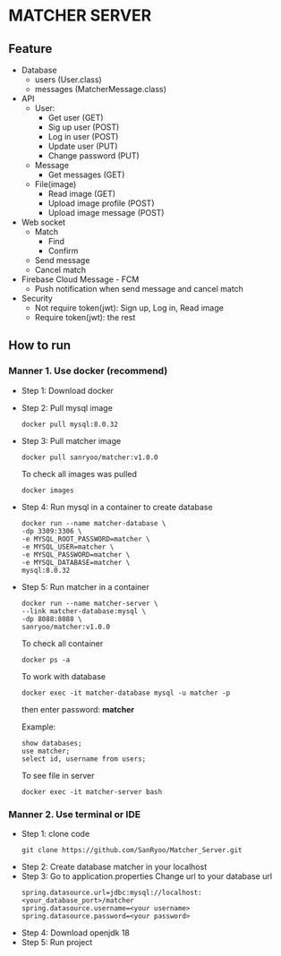 # MATCHER SERVER

## Feature
 - Database
   - users (User.class)
   - messages (MatcherMessage.class)
 - API
   - User: 
     - Get user (GET)
     - Sig up user (POST)
     - Log in user (POST)
     - Update user (PUT)
     - Change password (PUT)
   - Message
     - Get messages (GET)
   - File(image)
     - Read image (GET)
     - Upload image profile (POST)
     - Upload image message (POST)
 - Web socket
   - Match
     - Find
     - Confirm
   - Send message
   - Cancel match
 - Firebase Cloud Message - FCM
   - Push notification when send message and cancel match 
 - Security
    - Not require token(jwt): Sign up, Log in, Read image
    - Require token(jwt): the rest

## How to run
### Manner 1. Use docker (recommend)
 - Step 1: Download docker
 - Step 2: Pull mysql image
   ```text
   docker pull mysql:8.0.32
   ```
 - Step 3: Pull matcher image
   ```text
   docker pull sanryoo/matcher:v1.0.0
   ```
   To check all images was pulled
   ```text
   docker images
   ```
 - Step 4: Run mysql in a container to create database
   ```text
   docker run --name matcher-database \
   -dp 3309:3306 \
   -e MYSQL_ROOT_PASSWORD=matcher \
   -e MYSQL_USER=matcher \
   -e MYSQL_PASSWORD=matcher \
   -e MYSQL_DATABASE=matcher \
   mysql:8.0.32
   ```
 - Step 5: Run matcher in a container
   ```text
   docker run --name matcher-server \
   --link matcher-database:mysql \
   -dp 8088:8088 \
   sanryoo/matcher:v1.0.0
   ```
   To check all container
   ```text
   docker ps -a
   ```
   To work with database
   ```text
   docker exec -it matcher-database mysql -u matcher -p
   ```
   then enter password: **matcher**
   
   Example:
   ```text
   show databases;
   use matcher;
   select id, username from users;
   ```
   To see file in server
   ```text
   docker exec -it matcher-server bash
   ```
### Manner 2. Use terminal or IDE
 - Step 1: clone code
   ```text
   git clone https://github.com/SanRyoo/Matcher_Server.git
   ```
 - Step 2: Create database matcher in your localhost
 - Step 3: Go to application.properties
   Change url to your database url
   ```text
   spring.datasource.url=jdbc:mysql://localhost:<your_database_port>/matcher
   spring.datasource.username=<your username>
   spring.datasource.password=<your password>
   ```
 - Step 4: Download openjdk 18
 - Step 5: Run project